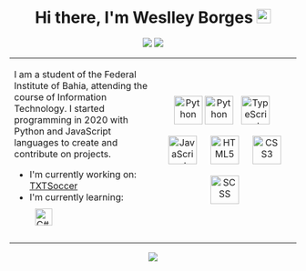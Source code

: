 <h1 align="center"> Hi there, I'm Weslley Borges <img src="https://media.giphy.com/media/hvRJCLFzcasrR4ia7z/giphy.gif" width="25px"></h1>
<p align="center">
  <img src="https://img.shields.io/badge/Country-Brazil-blue?&style=for-the-badge" />
  <img src="https://img.shields.io/github/followers/Weslley-Borges?color=blue&style=for-the-badge" />
</p>

<table align="center">
  <tr>
    <td width="50%">
      <p>
        I am a student of the Federal Institute of Bahia, attending the course of Information Technology. I started programming in 2020 with Python and JavaScript    languages to create and contribute on projects.
      </p>
      <ul>
        <li>I'm currently working on: <a href="https://github.com/Weslley-Borges/TXTSoccer">TXTSoccer</a></li>
        <li>I'm currently learning: <a href="https://docs.microsoft.com/en-us/dotnet/csharp/" target="_blank"><img style="margin: 10px" src="https://profilinator.rishav.dev/skills-assets/csharp-original.svg" alt="C#" height="30" /></a>  
</div></li>
      </ul>
    </td>
    <td>
      <p align="center">
        <img src="https://profilinator.rishav.dev/skills-assets/mysql-original-wordmark.svg" alt="Python" height="50" />
        <img src="https://profilinator.rishav.dev/skills-assets/python-original.svg" alt="Python" height="50" />
        <img style="margin: 10px" src="https://profilinator.rishav.dev/skills-assets/typescript-original.svg" alt="TypeScript" height="50" />
        <img style="margin: 10px" src="https://profilinator.rishav.dev/skills-assets/javascript-original.svg" alt="JavaScript" height="50" />
        <img style="margin: 10px" src="https://profilinator.rishav.dev/skills-assets/html5-original-wordmark.svg" alt="HTML5" height="50" />
        <img style="margin: 10px" src="https://profilinator.rishav.dev/skills-assets/css3-original-wordmark.svg" alt="CSS3" height="50" />
        <img style="margin: 10px" src="https://profilinator.rishav.dev/skills-assets/sass-original.svg" alt="SCSS" height="50" />
      </p>
    </td>
  </tr>
</table>

<p align="center">
  <img src="https://github-readme-stats.vercel.app/api/top-langs/?username=Weslley-Borges&layout=donut&text_color=000&icon_color=000&bg_color=0,ea6161,ffc64d,fffc4d,52fa5a" align="center"/>
</p>
